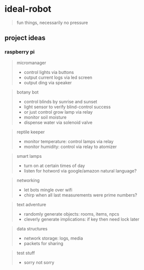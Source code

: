 # ideal-robot
> fun things, necessarily no pressure

## project ideas

### raspberry pi
> micromanager
> * control lights via buttons
> * output current logs via led screen
> * output ding via speaker

> botany bot
> * control blinds by sunrise and sunset
> * light sensor to verify blind-control success
> * or just control grow lamp via relay
> * monitor soil moisture
> * dispense water via solenoid valve

> reptile keeper
> * monitor temperature: control lamps via relay
> * monitor humidity: control via relay to atomizer

> smart lamps
> * turn on at certain times of day
> * listen for hotword via google/amazon natural language?

> networking
> * let bots mingle over wifi
> * chirp when all last measurements were prime numbers?

> text adventure
> * randomly generate objects: rooms, items, npcs
> * cleverly generate implications: if key then need lock later

> data structures
> * network storage: logs, media
> * packets for sharing

> test stuff
> * sorry not sorry

